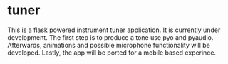 # tuner
This is a flask powered instrument tuner application.  It is currently under development.  The first step is to produce a tone use pyo and pyaudio.  Afterwards, animations and possible microphone functionality will be developed. Lastly, the app will be ported for a mobile based experince.
